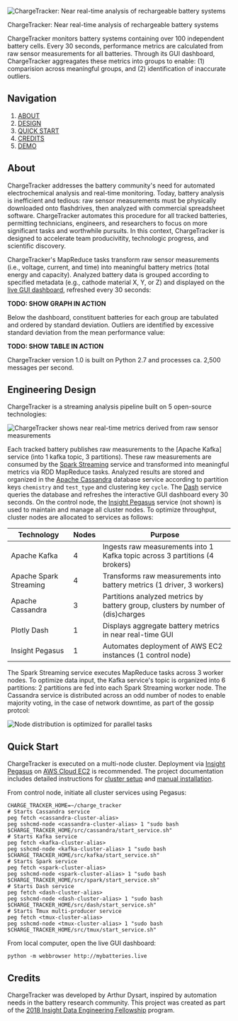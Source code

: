![ChargeTracker: Near real-time analysis of rechargeable battery systems](https://s3.amazonaws.com/arthur-dysart-github-media/chargetracker/full_logo.png)

ChargeTracker: Near real-time analysis of rechargeable battery systems

ChargeTracker monitors battery systems containing over 100 independent battery cells. Every 30 seconds, performance metrics are calculated from raw sensor measurements for all batteries. Through its GUI dashboard, ChargeTracker aggreagates these metrics into groups to enable: (1) comparision across meaningful groups, and (2) identification of inaccurate outliers.

## Navigation
1. [ABOUT](#about)
2. [DESIGN](#engineering-design)
3. [QUICK START](#quick-start)
4. [CREDITS](#credits)
5. [DEMO](http://mybatteries.live)

## About
ChargeTracker addresses the battery community's need for automated electrochemical analysis and real-time monitoring. Today, battery analysis is inefficient and tedious: raw sensor measurements must be physically downloaded onto flashdrives, then analyzed with commercial spreadsheet software. ChargeTracker automates this procedure for all tracked batteries, permitting technicians, engineers, and researchers to focus on more significant tasks and worthwhile pursuits. In this context, ChargeTracker is designed to accelerate team producivitity, technologic progress, and scientific discovery.

ChargeTracker's MapReduce tasks transform raw sensor measurements (i.e., voltage, current, and time) into meaningful battery metrics (total energy and capacity). Analyzed battery data is grouped according to specified metadata (e.g., cathode material X, Y, or Z) and displayed on the [live GUI dashboard](http://mybatteries.live), refreshed every 30 seconds:

**TODO: SHOW GRAPH IN ACTION**

Below the dashboard, constituent batteries for each group are tabulated and ordered by standard deviation. Outliers are identified by excessive standard deviation from the mean performance value:

**TODO: SHOW TABLE IN ACTION**

ChargeTracker version 1.0 is built on Python 2.7 and processes ca. 2,500 messages per second.

## Engineering Design
ChargeTracker is a streaming analysis pipeline built on 5 open-source technologies:

![ChargeTracker shows near real-time metrics derived from raw sensor measurements](https://s3.amazonaws.com/arthur-dysart-github-media/chargetracker/pipeline.png)

Each tracked battery publishes raw measurements to the [Apache Kafka] service (into 1 kafka topic, 3 partitions). These raw measurements are consumed by the [Spark Streaming](https://spark.apache.org/streaming/) service and transformed into meaningful metrics via RDD MapReduce tasks. Analyzed results are stored and organized in the [Apache Cassandra](http://cassandra.apache.org/) database service according to partition keys `chemistry` and `test_type` and clustering key `cycle`. The [Dash](https://dash.plot.ly/introduction) service queries the database and refreshes the interactive GUI dashboard every 30 seconds. On the control node, the [Insight Pegasus](https://github.com/InsightDataScience/pegasus) service (not shown) is used to maintain and manage all cluster nodes. To optimize throughput, cluster nodes are allocated to services as follows:

| Technology             | Nodes | Purpose                                                                          |
|------------------------|-------|----------------------------------------------------------------------------------|
| Apache Kafka           |   4   | Ingests raw measurements into 1 Kafka topic across 3 partitions (4 brokers)      |
| Apache Spark Streaming |   4   | Transforms raw measurements into battery metrics (1 driver, 3 workers)           |
| Apache Cassandra       |   3   | Partitions analyzed metrics by battery group, clusters by number of (dis)charges |
| Plotly Dash            |   1   | Displays aggregate battery metrics in near real-time GUI                         |
| Insight Pegasus        |   1   | Automates deployment of AWS EC2 instances (1 control node)                       |

The Spark Streaming service executes MapReduce tasks across 3 worker nodes. To optimize data input, the Kafka service's topic is organized into 6 partitions: 2 partitions are fed into each Spark Streaming worker node. The Cassandra service is distributed across an odd number of nodes to enable majority voting, in the case of network downtime, as part of the gossip protcol:

![Node distribution is optimized for parallel tasks](https://s3.amazonaws.com/arthur-dysart-github-media/chargetracker/cluster_design.png)

## Quick Start
ChargeTracker is executed on a multi-node cluster. Deployment via [Insight Pegasus](https://github.com/InsightDataScience/pegasus) on [AWS Cloud EC2](https://aws.amazon.com/ec2/) is recommended. The project documentation includes detailed instructions for [cluster setup](doc/cluster_setup.md) and [manual installation](doc/manual_install.md).

From control node, initiate all cluster services using Pegasus:
```
CHARGE_TRACKER_HOME=~/charge_tracker
# Starts Cassandra service
peg fetch <cassandra-cluster-alias>
peg sshcmd-node <cassandra-cluster-alias> 1 "sudo bash $CHARGE_TRACKER_HOME/src/cassandra/start_service.sh"
# Starts Kafka service
peg fetch <kafka-cluster-alias>
peg sshcmd-node <kafka-cluster-alias> 1 "sudo bash $CHARGE_TRACKER_HOME/src/kafka/start_service.sh"
# Starts Spark service
peg fetch <spark-cluster-alias>
peg sshcmd-node <spark-cluster-alias> 1 "sudo bash $CHARGE_TRACKER_HOME/src/spark/start_service.sh"
# Starts Dash service
peg fetch <dash-cluster-alias>
peg sshcmd-node <dash-cluster-alias> 1 "sudo bash $CHARGE_TRACKER_HOME/src/dash/start_service.sh"
# Starts Tmux multi-producer service
peg fetch <tmux-cluster-alias>
peg sshcmd-node <tmux-cluster-alias> 1 "sudo bash $CHARGE_TRACKER_HOME/src/tmux/start_service.sh"
```

From local computer, open the live GUI dashboard:
```
python -m webbrowser http://mybatteries.live
```


## Credits
ChargeTracker was developed by Arthur Dysart, inspired by automation needs in the battery research community. This project was created as part of the [2018 Insight Data Engineering Fellowship](https://www.insightdataengineering.com/) program.